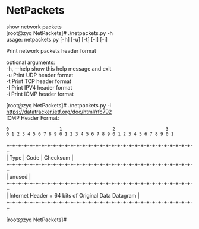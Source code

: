 # NetPackets
show network packets  
[root@zyq NetPackets]# ./netpackets.py -h  
usage: netpackets.py [-h] [-u] [-t] [-I] [-i]  

Print network packets header format  

optional arguments:  
  -h, --help  show this help message and exit  
  -u          Print UDP header format  
  -t          Print TCP header format  
  -I          Print IPV4 header format  
  -i          Print ICMP header format  


[root@zyq NetPackets]# ./netpackets.py -i  
https://datatracker.ietf.org/doc/html/rfc792  
ICMP Header Format:  

	0                   1                   2                   3  
    0 1 2 3 4 5 6 7 8 9 0 1 2 3 4 5 6 7 8 9 0 1 2 3 4 5 6 7 8 9 0 1  
   +-+-+-+-+-+-+-+-+-+-+-+-+-+-+-+-+-+-+-+-+-+-+-+-+-+-+-+-+-+-+-+-+  
   |     Type      |     Code      |          Checksum             |  
   +-+-+-+-+-+-+-+-+-+-+-+-+-+-+-+-+-+-+-+-+-+-+-+-+-+-+-+-+-+-+-+-+  
   |                             unused                            |  
   +-+-+-+-+-+-+-+-+-+-+-+-+-+-+-+-+-+-+-+-+-+-+-+-+-+-+-+-+-+-+-+-+  
   |      Internet Header + 64 bits of Original Data Datagram      |  
   +-+-+-+-+-+-+-+-+-+-+-+-+-+-+-+-+-+-+-+-+-+-+-+-+-+-+-+-+-+-+-+-+  
   
[root@zyq NetPackets]#   
